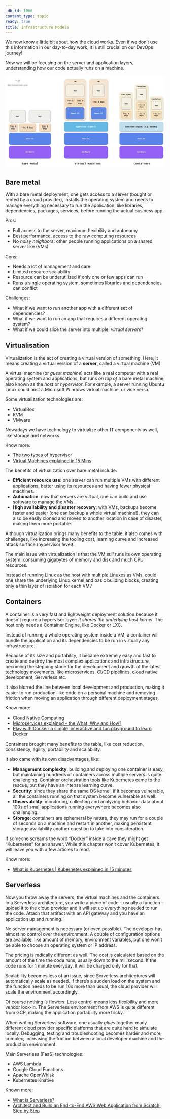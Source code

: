 ```yaml
---
_db_id: 1066
content_type: topic
ready: true
title: Infrastructure Models
---
```


We now know a little bit about how the cloud works. Even if we don’t use this information in our day-to-day work, it is still crucial on our DevOps journey!

Now we will be focusing on the server and application layers, understanding how our code actually runs on a machine.

![](infrastructure-models.webp)

## Bare metal
With a bare metal deployment, one gets access to a server (bought or rented by a cloud provider), installs the operating system and needs to manage everything necessary to run the application, like libraries, dependencies, packages, services, before running the actual business app.

Pros:  
- Full access to the server, maximum flexibility and autonomy  
- Best performance, access to the raw computing resources  
- No *noisy neighbors*: other people running applications on a shared server like (VMs)  

Cons:  
- Needs a lot of management and care  
- Limited resource scalability  
- Resource can be underutilized if only one or few apps can run  
- Runs a single operating system, sometimes libraries and dependencies can conflict  

Challenges:  
- What if we want to run another app with a different set of dependencies?  
- What if we want to run an app that requires a different operating system?  
- What if we could slice the server into multiple, *virtual servers*?  

## Virtualisation
Virtualization is the act of creating a virtual version of something. Here, it means creating a virtual version of a **server**, called a virtual machine (VM).

A virtual machine (or *guest machine*) acts like a real computer with a real operating system and applications, but runs *on top of* a bare metal machine, also known as the *host* or *hypervisor*. For example, a server running Ubuntu Linux could host a Microsoft Windows virtual machine, or vice versa.

Some virtualization technologies are:  
- VirtualBox  
- KVM  
- VMware  

Nowadays we have technology to virtualize other IT components as well, like storage and networks.

Know more:  
- [The two types of hypervisor](https://en.wikipedia.org/wiki/Hypervisor#Classification)  
- [Virtual Machines explained in 15 Mins](https://www.youtube.com/watch?v=mQP0wqNT_DI)

The benefits of virtualization over bare metal include:  
- **Efficient resource use**: one server can run multiple VMs with different applications, better using its resources and having fewer physical machines.  
- **Automation**: now that servers are virtual, one can build and use software to manage the VMs.  
- **High availability and disaster recovery**: with VMs, backups become faster and easier (one can backup a whole virtual machine!), they can also be easily cloned and moved to another location in case of disaster, making them more portable.  

Although virtualization brings many benefits to the table, it also comes with challenges, like increasing the tooling cost, learning curve and increased attack surface (hypervisor level).

The main issue with virtualization is that the VM *still* runs its own operating system, consuming gigabytes of memory and disk and much CPU resources.

Instead of running Linux as the host with multiple Linuxes as VMs, could one share the underlying Linux kernel and basic building blocks, creating only a thin layer of isolation for each VM?

## Containers
A container is a very fast and lightweight deployment solution because it doesn't require a hypervisor layer: *it shares the underlying host kernel*. The host only needs a Container Engine, like Docker or LXC.

Instead of running a whole operating system inside a VM, a container will bundle the application and its dependencies to be run in virtually any infrastructure.

Because of its size and portability, it became extremely easy and fast to create and destroy the most complex applications and infrastructure, becoming the stepping stone for the development and growth of the latest technology movements, like microservices, CI/CD pipelines, cloud native development, Serverless etc.

It also blurred the line between local development and production, making it easier to run production-like code on a personal machine and removing friction when moving an application through different deployment stages.

Know more:  
- [Cloud Native Computing](https://en.wikipedia.org/wiki/Cloud-native_computing)  
- [Microservices explained - the What, Why and How?](https://www.youtube.com/watch?v=rv4LlmLmVWk)  
- [Play with Docker: a simple, interactive and fun playground to learn Docker](https://labs.play-with-docker.com/)  

Containers brought many benefits to the table, like cost reduction, consistency, agility, portability and scalability.

It also came with its own disadvantages, like:  
- **Management complexity**: building and deploying one container is easy, but maintaining hundreds of containers across multiple servers is quite challenging. Container orchestration tools like Kubernetes came to the rescue, but they have an intense learning curve.  
- **Security**: since they share the same OS kernel, if it becomes vulnerable, all the containers running on that system become vulnerable as well.  
- **Observability**: monitoring, collecting and analyzing behavior data about 100s of small applications running everywhere becomes also challenging.  
- **Storage**: containers are ephemeral by nature, they may run for a couple of seconds on a machine and restart in another, making persistent storage availability another question to take into consideration.  

If someone screams the word “Docker” inside a cave they might get “Kubernetes” for an answer. While this chapter won’t cover Kubernetes, it will leave you with a few articles to read.

Know more:  
- [What is Kubernetes | Kubernetes explained in 15 minutes](https://www.youtube.com/watch?v=VnvRFRk_51k)

## Serverless
Now you throw away the servers, the virtual machines and the containers. In a Serverless architecture, you write a piece of code – usually a function – upload it to the cloud provider and it will set up everything needed to run the code. Attach that artifact with an API gateway and you have an application up and running.

No server management is necessary (or even possible). The developer has almost no control over the environment. A couple of configuration options are available, like amount of memory, environment variables, but one won’t be able to choose an operating system or IP address.

The pricing is radically different as well. The cost is calculated based on the amount of the time the code runs, usually down to the millisecond. If the code runs for 1 minute everyday, it will be charged only for that.

Scalability becomes less of an issue, since Serverless architectures will automatically scale as needed. If there’s a sudden load on the system and the function needs to be run 10x more than usual, the cloud provider will scale the environment accordingly.

Of course nothing is flowers. Less control means less flexibility and more vendor lock-in. The Serverless environment from AWS is quite different from GCP, making the application portability more tricky.

When writing Serverless software, one usually *glues* together many different cloud provider specific platforms that are quite hard to simulate locally. Debugging, testing and troubleshooting becomes harder and more complex, increasing the friction between a local developer machine and the production environment.

Main Serverless (FaaS) technologies:  
- AWS Lambda  
- Google Cloud Functions  
- Apache OpenWhisk  
- Kubernetes Knative  

Known more:  
- [What is Serverless?](https://www.youtube.com/watch?v=vxJobGtqKVM)
- [Architect and Build an End-to-End AWS Web Application from Scratch, Step by Step](https://www.youtube.com/watch?v=7m_q1ldzw0U)